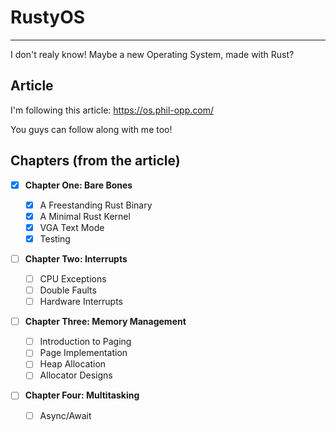 # RustyOS

---

I don't realy know! Maybe a new Operating System, made with Rust?

## Article

I'm following this article: <https://os.phil-opp.com/>

You guys can follow along with me too!

## Chapters (from the article)

- [x] **Chapter One: Bare Bones**

  - [x] A Freestanding Rust Binary
  - [x] A Minimal Rust Kernel
  - [x] VGA Text Mode
  - [x] Testing

- [ ] **Chapter Two: Interrupts**

  - [ ] CPU Exceptions
  - [ ] Double Faults
  - [ ] Hardware Interrupts

- [ ] **Chapter Three: Memory Management**

  - [ ] Introduction to Paging
  - [ ] Page Implementation
  - [ ] Heap Allocation
  - [ ] Allocator Designs

- [ ] **Chapter Four: Multitasking**

  - [ ] Async/Await
